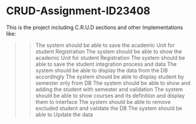 # CRUD-Assignment-ID23408
This is the project including C.R.U.D sections and other Implementations like:
 >>  The system should be able to save the academic Unit for student Registration
> >  The system should be able to show the academic Unit for student Registration
> >  The system should be able to save the student integration process and data
> >  The system should be able to display the data from the DB accordingly
> >  The system should be able to display student by semester only from DB
> >  The system should be able to show and adding the student with semester and validation
> >  The system should be able to show courses and its definition and display them to interface
> >  The system should be able to remove excluded student and validate the DB
> >  The system should be able to Update the data 
